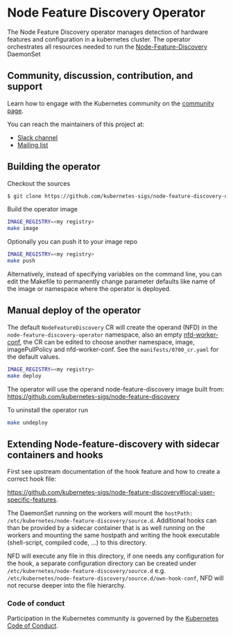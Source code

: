 # Node Feature Discovery Operator

The Node Feature Discovery operator manages detection of hardware features and configuration in a kubernetes cluster.
The operator orchestrates all resources needed to run the [Node-Feature-Discovery](https://github.com/kubernetes-sigs/node-feature-discovery) DaemonSet

## Community, discussion, contribution, and support

Learn how to engage with the Kubernetes community on the [community page](http://kubernetes.io/community/).

You can reach the maintainers of this project at:

- [Slack channel](https://kubernetes.slack.com/messages/node-feature-discovery)
- [Mailing list](https://groups.google.com/forum/#!forum/kubernetes-sig-node)


## Building the operator

Checkout the sources

```bash
$ git clone https://github.com/kubernetes-sigs/node-feature-discovery-operator
```

Build the operator image

```bash
IMAGE_REGISTRY=<my registry>
make image 
```

Optionally you can push it to your image repo

```bash
IMAGE_REGISTRY=<my registry>
make push
```

Alternatively, instead of specifying variables on the command line, you can edit the Makefile to permanently change parameter defaults like name of the image or namespace where the operator is deployed.

## Manual deploy of the operator

The default `NodeFeatureDiscovery` CR will create the operand (NFD) in the `node-feature-discovery-operator` namespace,
also an empty [nfd-worker-conf](https://kubernetes-sigs.github.io/node-feature-discovery/v0.6/get-started/deployment-and-usage.html#configuration),
the CR can be edited to choose another namespace, image, imagePullPolicy and nfd-worker-conf. See the `manifests/0700_cr.yaml` for the default values.

```bash
IMAGE_REGISTRY=<my registry>
make deploy 
```

The operator will use the operand node-feature-discovery image built from: https://github.com/kubernetes-sigs/node-feature-discovery

To uninstall the operator run

```bash
make undeploy
```

## Extending Node-feature-discovery with sidecar containers and hooks

First see upstream documentation of the hook feature and how to create a correct hook file:

https://github.com/kubernetes-sigs/node-feature-discovery#local-user-specific-features.

The DaemonSet running on the workers will mount the `hostPath: /etc/kubernetes/node-feature-discovery/source.d`.
Additional hooks can than be provided by a sidecar container that is as well running on the workers and mounting the same hostpath and writing the hook executable (shell-script, compiled code, ...) to this directory.

NFD will execute any file in this directory, if one needs any configuration for the hook,
a separate configuration directory can be created under `/etc/kubernetes/node-feature-discovery/source.d`
e.g. `/etc/kubernetes/node-feature-discovery/source.d/own-hook-conf`, NFD will not recurse deeper into the file hierarchy.

### Code of conduct

Participation in the Kubernetes community is governed by the [Kubernetes Code of Conduct](code-of-conduct.md).
